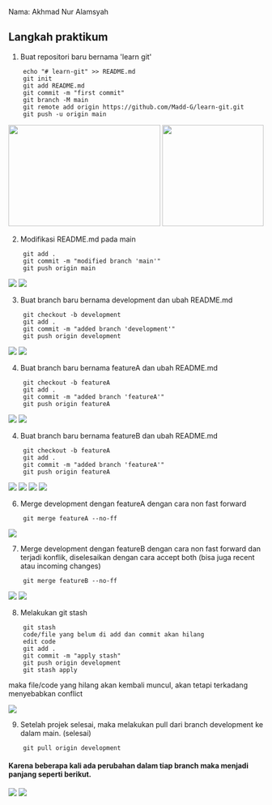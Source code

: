 Nama: Akhmad Nur Alamsyah

## Langkah praktikum

1. Buat repositori baru bernama 'learn git'
```
    echo "# learn-git" >> README.md
    git init
    git add README.md
    git commit -m "first commit"
    git branch -M main
    git remote add origin https://github.com/Madd-G/learn-git.git
    git push -u origin main
```
<img src="screenshot/new-repo.png" height=200 width=300>
<img src="screenshot/net-new-repo.png" height=200 width 300>

2. Modifikasi README.md pada main
```
    git add .
    git commit -m "modified branch 'main'"
    git push origin main
```

<img src="screenshot/main-modified.png">
<img src="screenshot/net-main-modified.png">

3. Buat branch baru bernama development dan ubah README.md
```
    git checkout -b development
    git add .
    git commit -m "added branch 'development'"
    git push origin development
```
<img src="screenshot/new-development.png">
<img src="screenshot/net-new-development.png">

4. Buat branch baru bernama featureA dan ubah README.md
```
    git checkout -b featureA
    git add .
    git commit -m "added branch 'featureA'"
    git push origin featureA
```

<img src="screenshot/new-featureA.png">
<img src="screenshot/net-new-featureA.png">

4. Buat branch baru bernama featureB dan ubah README.md
```
    git checkout -b featureA
    git add .
    git commit -m "added branch 'featureA'"
    git push origin featureA
```
<img src="screenshot/new-featureB.png">
<img src="screenshot/net-new-featureB.png">

<img src="screenshot/new-featureA.png">
<img src="screenshot/net-new-featureA.png">

6. Merge development dengan featureA dengan cara non fast forward
```
    git merge featureA --no-ff
```
<img src="screenshot/net-merge-featureA-into-development.png">

7. Merge development dengan featureB dengan cara non fast forward dan terjadi konflik, diselesaikan dengan cara accept both (bisa juga recent atau incoming changes)
```
    git merge featureB --no-ff
```
<img src="screenshot/conflict.png">
<img src="screenshot/net-merge-featureB-into-development.png"> <br>

8. Melakukan git stash
```
    git stash
    code/file yang belum di add dan commit akan hilang
    edit code
    git add .
    git commit -m "apply stash"
    git push origin development
    git stash apply
```
maka file/code yang hilang akan kembali muncul, akan tetapi terkadang menyebabkan conflict

<img src="screenshot/stash.png"> <br>

9. Setelah projek selesai, maka melakukan pull dari branch development ke dalam main. (selesai)
```
    git pull origin development
```

#### Karena beberapa kali ada perubahan dalam tiap branch maka menjadi panjang seperti berikut.
<img src="screenshot/net-pull-development-into-main.png">

<img src="screenshot/final.png">